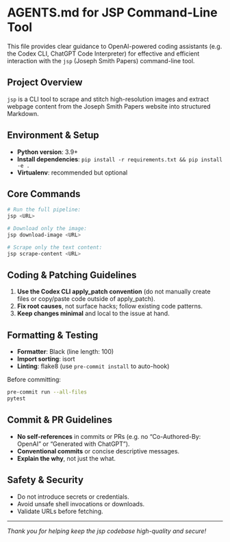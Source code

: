 # AGENTS.md for JSP Command-Line Tool

This file provides clear guidance to OpenAI-powered coding assistants
(e.g. the Codex CLI, ChatGPT Code Interpreter) for effective and efficient
interaction with the `jsp` (Joseph Smith Papers) command-line tool.

## Project Overview

`jsp` is a CLI tool to scrape and stitch high-resolution images and extract
webpage content from the Joseph Smith Papers website into structured Markdown.

## Environment & Setup

- **Python version**: 3.9+
- **Install dependencies**: `pip install -r requirements.txt && pip install -e .`
- **Virtualenv**: recommended but optional

## Core Commands

```bash
# Run the full pipeline:
jsp <URL>

# Download only the image:
jsp download-image <URL>

# Scrape only the text content:
jsp scrape-content <URL>
```

## Coding & Patching Guidelines

1. **Use the Codex CLI apply_patch convention** (do not manually create files or copy/paste code outside of apply_patch).
2. **Fix root causes**, not surface hacks; follow existing code patterns.
3. **Keep changes minimal** and local to the issue at hand.

## Formatting & Testing

- **Formatter**: Black (line length: 100)
- **Import sorting**: isort
- **Linting**: flake8 (use `pre-commit install` to auto-hook)

Before committing:
```bash
pre-commit run --all-files
pytest
```

## Commit & PR Guidelines

* **No self-references** in commits or PRs (e.g. no “Co-Authored-By: OpenAI” or “Generated with ChatGPT”).
* **Conventional commits** or concise descriptive messages.
* **Explain the why**, not just the what.

## Safety & Security

- Do not introduce secrets or credentials.
- Avoid unsafe shell invocations or downloads.
- Validate URLs before fetching.

---

*Thank you for helping keep the jsp codebase high-quality and secure!*

